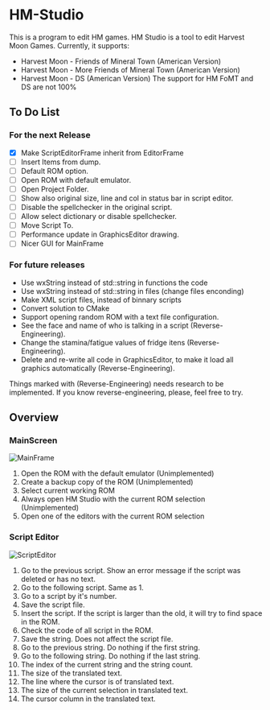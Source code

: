 # HM-Studio
This is a program to edit HM games.
HM Studio is a tool to edit Harvest Moon Games. Currently, it supports:
* Harvest Moon - Friends of Mineral Town (American Version)
* Harvest Moon - More Friends of Mineral Town (American Version)
* Harvest Moon -  DS (American Version)
The support for HM FoMT and DS are not 100%

## To Do List

### For the next Release

- [x] Make ScriptEditorFrame inherit from EditorFrame
- [ ] Insert Items from dump.
- [ ] Default ROM option.
- [ ] Open ROM with default emulator.
- [ ] Open Project Folder.
- [ ] Show also original size, line and col in status bar in script editor.
- [ ] Disable the spellchecker in the original script.
- [ ] Allow select dictionary or disable spellchecker.
- [ ] Move Script To.
- [ ] Performance update in GraphicsEditor drawing.
- [ ] Nicer GUI for MainFrame

### For future releases

* Use wxString instead of std::string in functions the code
* Use wxString instead of std::string in files (change files enconding)
* Make XML script files, instead of binnary scripts
* Convert solution to CMake
* Support opening random ROM with a text file configuration.
* See the face and name of who is talking in a script (Reverse-Engineering).
* Change the stamina/fatigue values of fridge itens (Reverse-Engineering).
* Delete and re-write all code in GraphicsEditor, to make it load all graphics automatically (Reverse-Engineering).

Things marked with (Reverse-Engineering) needs research to be implemented. If you know reverse-engineering, please, feel free to try.

## Overview

### MainScreen

![MainFrame](https://i.imgur.com/BlAWLmd.png)

1. Open the ROM with the default emulator (Unimplemented)
1. Create a backup copy of the ROM (Unimplemented)
1. Select current working ROM
1. Always open HM Studio with the current ROM selection (Unimplemented)
1. Open one of the editors with the current ROM selection

### Script Editor

![ScriptEditor](https://i.imgur.com/CdJ9Rr1.png)

1. Go to the previous script. Show an error message if the script was deleted or has no text.
1. Go to the following script. Same as 1.
1. Go to a script by it's number.
1. Save the script file.
1. Insert the script. If the script is larger than the old, it will try to find space in the ROM.
1. Check the code of all script in the ROM.
1. Save the string. Does not affect the script file.
1. Go to the previous string. Do nothing if the first string.
1. Go to the following string. Do nothing if the last string.
1. The index of the current string and the string count.
1. The size of the translated text.
1. The line where the cursor is of translated text.
1. The size of the current selection in translated text.
1. The cursor column in the translated text.
